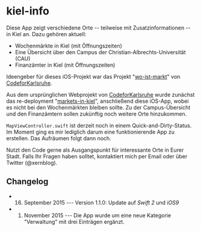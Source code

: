 # kiel-info

Diese App zeigt verschiedene Orte -- teilweise mit Zusatzinformationen -- in Kiel an. Dazu gehören aktuell:

* Wochenmärkte in Kiel (mit Öffnungszeiten)
* Eine Übersicht über den Campus der Christian-Albrechts-Universität (CAU)
* Finanzämter in Kiel (mit Öffnungszeiten)

Ideengeber für dieses iOS-Projekt war das Projekt "[wo-ist-markt](https://github.com/CodeforKarlsruhe/wo-ist-markt)" von [CodeforKarlsruhe](https://github.com/CodeforKarlsruhe).

Aus dem ursprünglichen Webprojekt von [CodeforKarlsruhe](https://github.com/CodeforKarlsruhe) wurde zunächst das re-deployment "[markets-in-kiel](https://github.com/niftycode/markets-in-kiel)", anschließend diese iOS-App, wobei es nicht bei den Wochenmärkten bleiben sollte. Zu der Campus-Übersicht und den Finanzämtern sollen zukünftig noch weitere Orte hinzukommen.

`MapViewController.swift` ist derzeit noch in einem Quick-and-Dirty-Status. Im Moment ging es mir lediglich darum eine funktionierende App zu erstellen. Das Aufräumen folgt dann noch.

Nutzt den Code gerne als Ausgangspunkt für interessante Orte in Eurer Stadt. Falls Ihr Fragen haben solltet, kontaktiert mich per Email oder über Twitter (@xernblog). 

## Changelog

* 16. September 2015 --- Version 1.1.0: Update auf *Swift 2* und *iOS9*
* 1. November 2015 --- Die App wurde um eine neue Kategorie "Verwaltung" mit drei Einträgen ergänzt.


